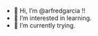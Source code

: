- 👋 Hi, I’m @arfredgarcia !!
- 👀 I’m interested in learning.
- 🌱 I’m currently trying.

<!---
arfredgarcia/arfredgarcia is a ✨ special ✨ repository because its `README.md` (this file) appears on your GitHub profile.
You can click the Preview link to take a look at your changes.
--->
